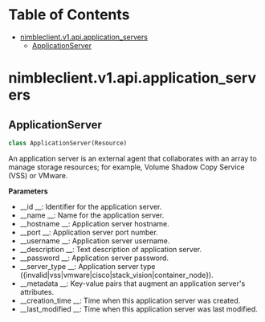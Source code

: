 # Table of Contents

* [nimbleclient.v1.api.application\_servers](#nimbleclient.v1.api.application_servers)
  * [ApplicationServer](#nimbleclient.v1.api.application_servers.ApplicationServer)

<a name="nimbleclient.v1.api.application_servers"></a>
# nimbleclient.v1.api.application\_servers

<a name="nimbleclient.v1.api.application_servers.ApplicationServer"></a>
## ApplicationServer

```python
class ApplicationServer(Resource)
```

An application server is an external agent that collaborates with an array to manage storage resources; for example, Volume Shadow Copy Service (VSS) or VMware.

__Parameters__

- __id            __: Identifier for the application server.
- __name          __: Name for the application server.
- __hostname      __: Application server hostname.
- __port          __: Application server port number.
- __username      __: Application server username.
- __description   __: Text description of application server.
- __password      __: Application server password.
- __server_type   __: Application server type ({invalid|vss|vmware|cisco|stack_vision|container_node}).
- __metadata      __: Key-value pairs that augment an application server's attributes.
- __creation_time __: Time when this application server was created.
- __last_modified __: Time when this application server was last modified.

